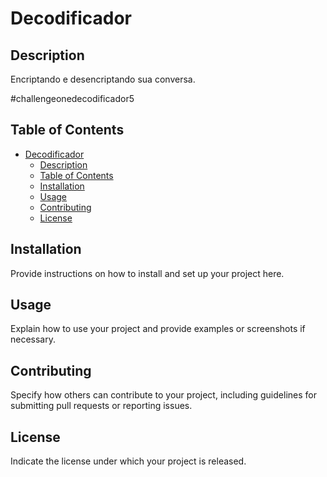 # Decodificador

## Description
Encriptando e desencriptando sua conversa.

#challengeonedecodificador5

## Table of Contents
- [Decodificador](#decodificador)
  - [Description](#description)
  - [Table of Contents](#table-of-contents)
  - [Installation](#installation)
  - [Usage](#usage)
  - [Contributing](#contributing)
  - [License](#license)

## Installation
Provide instructions on how to install and set up your project here.

## Usage
Explain how to use your project and provide examples or screenshots if necessary.

## Contributing
Specify how others can contribute to your project, including guidelines for submitting pull requests or reporting issues.

## License
Indicate the license under which your project is released.

